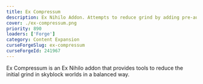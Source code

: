 ```yaml
---
title: Ex Compressum
description: Ex Nihilo Addon. Attempts to reduce grind by adding pre-automation tools like compressed hammers.
cover: ./ex-compressum.png
priority: 890
loaders: ['Forge']
category: Content Expansion
curseForgeSlug: ex-compressum
curseForgeId: 241967
---
```


Ex Compressum is an Ex Nihilo addon that provides tools to reduce the initial grind in skyblock worlds in a balanced way.
